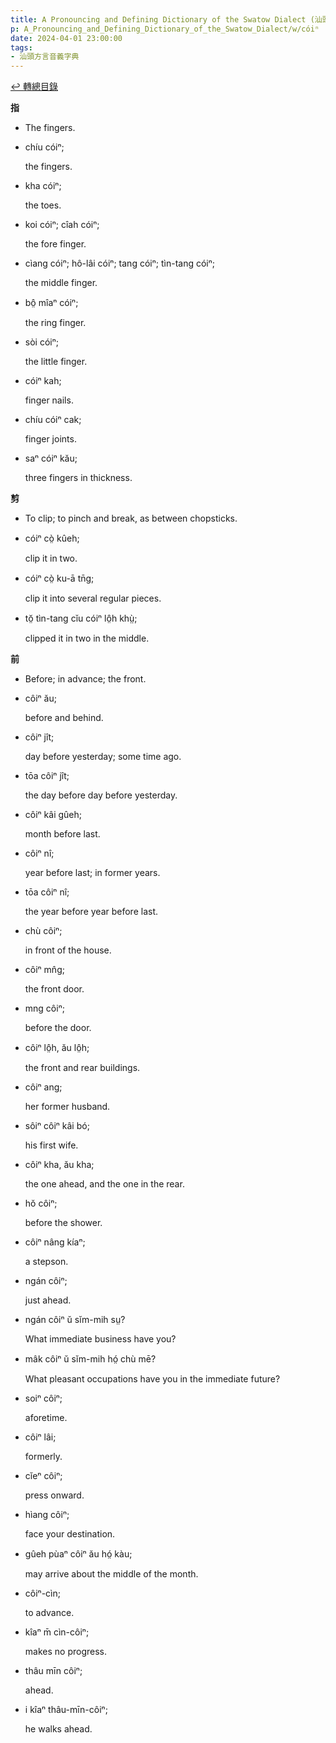 ```yaml
---
title: A Pronouncing and Defining Dictionary of the Swatow Dialect (汕頭方言音義字典) / cóiⁿ
p: A_Pronouncing_and_Defining_Dictionary_of_the_Swatow_Dialect/w/cóiⁿ
date: 2024-04-01 23:00:00
tags: 
- 汕頭方言音義字典
---
```


[↩️ 轉總目錄](/A_Pronouncing_and_Defining_Dictionary_of_the_Swatow_Dialect)


**指**
- The fingers.

- chíu cóiⁿ;

  the fingers.

- kha cóiⁿ;

  the toes.

- koi cóiⁿ; cîah cóiⁿ;

  the fore finger.

- cìang cóiⁿ; hô-lâi cóiⁿ; tang cóiⁿ; tìn-tang cóiⁿ;

  the middle finger.

- bô̤ mîaⁿ cóiⁿ;

  the ring finger.

- sòi cóiⁿ;

  the little finger.

- cóiⁿ kah;

  finger nails.

- chíu cóiⁿ cak;

  finger joints.

- saⁿ cóiⁿ kău;

  three fingers in thickness.

**剪**
- To clip; to pinch and break, as between chopsticks.

- cóiⁿ cò̤ kûeh;

  clip it in two.

- cóiⁿ cò̤ ku-ā tn̄g;

  clip it into several regular pieces.

- tŏ̤ tìn-tang cĭu cóiⁿ lô̤h khṳ̀;

  clipped it in two in the middle.

**前**
- Before; in advance; the front.

- côiⁿ ău;

  before and behind.

- côiⁿ jît;

  day before yesterday; some time ago.

- tōa côiⁿ jît;

  the day before day before yesterday.

- côiⁿ kâi gûeh;

  month before last.

- côiⁿ nî;

  year before last; in former years.

- tōa côiⁿ nî;

  the year before year before last.

- chù côiⁿ;

  in front of the house.

- côiⁿ mn̂g;

  the front door.

- mng côiⁿ;

  before the door.

- côiⁿ lô̤h, ău lô̤h;

  the front and rear buildings.

- côiⁿ ang;

  her former husband.

- sôiⁿ côiⁿ kâi bó;

  his first wife.

- côiⁿ kha, ău kha;

  the one ahead, and the one in the rear.

- hŏ côiⁿ;

  before the shower.

- côiⁿ nâng kíaⁿ;

  a stepson.

- ngán côiⁿ;

  just ahead.

- ngán côiⁿ ŭ sĭm-mih sṳ?

  What immediate business have you?

- mâk côiⁿ ŭ sĭm-mih hó̤ chù mē?

  What pleasant occupations have you in the immediate future?

- soiⁿ côiⁿ;

  aforetime.

- côiⁿ lâi;

  formerly.

- cĭeⁿ côiⁿ;

  press onward.

- hìang côiⁿ;

  face your destination.

- gûeh pùaⁿ côiⁿ ău hó̤ kàu;

  may arrive about the middle of the month.

- côiⁿ-cìn;

  to advance.

- kîaⁿ m̄ cìn-côiⁿ;

  makes no progress.

- thâu mīn côiⁿ;

  ahead.

- i kîaⁿ thâu-mīn-côiⁿ;

  he walks ahead.